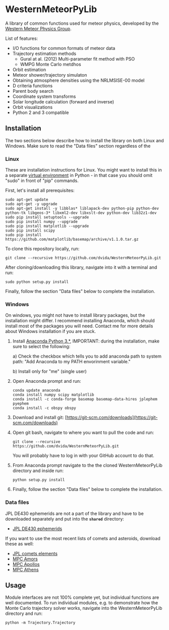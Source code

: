 # WesternMeteorPyLib

A library of common functions used for meteor physics, developed by the [Western Meteor Physics Group](http://meteor.uwo.ca/).

List of features:

 * I/O functions for common formats of meteor data
 * Trajectory estimation methods
   * Gural at al. (2012) Multi-parameter fit method with PSO
   * WMPG Monte Carlo metdhos
 * Orbit estimation
 * Meteor shower/trajectory simulaton
 * Obtaining atmosphere densities using the NRLMSISE-00 model
 * D criteria functions
 * Parent body search
 * Coordinate system transforms
 * Solar longitude calculation (forward and inverse)
 * Orbit visualizations
 * Python 2 and 3 compatible



## Installation

The two sections below describe how to install the library on both Linux and Windows. Make sure to read the "Data files" section regardless of the 

### Linux

These are installation instructions for Linux. You might want to install this in a separate [virtual environment](https://www.dabapps.com/blog/introduction-to-pip-and-virtualenv-python/) in Python - in that case you should omit "sudo" in front of "pip" commands.


First, let's install all prerequisites:
```
sudo apt-get update
sudo apt-get -y upgrade
sudo apt-get install -y libblas* liblapack-dev python-pip python-dev python-tk libgeos-3* libxml2-dev libxslt-dev python-dev lib32z1-dev
sudo pip install setuptools --upgrade
sudo pip install numpy --upgrade
sudo pip install matplotlib --upgrade
sudo pip install scipy
sudo pip install https://github.com/matplotlib/basemap/archive/v1.1.0.tar.gz
```


To clone this repository locally, run:

```
git clone --recursive https://github.com/dvida/WesternMeteorPyLib.git
```

After cloning/downloading this library, navigate into it with a terminal and run:

```
sudo python setup.py install
```

Finally, follow the section "Data files" below to complete the installation.


### Windows

On windows, you might not have to install library packages, but the installation might differ. I recommend installing Anaconda, which should install most of the packages you will need. Contact me for more details about Windows installation if you are stuck.


1) Install [Anaconda Python 3.*](https://www.anaconda.com/download/), IMPORTANT: during the installation, make sure to select the following:

	a) Check the checkbox which tells you to add anaconda path to system path: "Add Anaconda to my PATH envorinment variable."

	b) Install only for "me" (single user)


2) Open Anaconda prompt and run:
	```
	conda update anaconda
	conda install numpy scipy matplotlib
	conda install -c conda-forge basemap basemap-data-hires jplephem pyephem
	conda install -c obspy obspy
	```

3) Download and install git: [https://git-scm.com/downloads](https://git-scm.com/downloads)


4) Open git bash, navigate to where you want to pull the code and run:
	```
	git clone --recursive https://github.com/dvida/WesternMeteorPyLib.git
	```
	You will probably have to log in with your GitHub account to do that.


5) From Anaconda prompt navigate to the the cloned WesternMeteorPyLib directory and inside run:
	```
	python setup.py install
	```

6) Finally, follow the section "Data files" below to complete the installation.


### Data files

JPL DE430 ephemerids are not a part of the library and have to be downloaded separately and put into the **`shared`** directory:

 * [JPL DE430 ephemerids](https://naif.jpl.nasa.gov/pub/naif/generic_kernels/spk/planets/de430.bsp)


If you want to use the most recent lists of comets and asteroids, download these as well:

 * [JPL comets elements](https://ssd.jpl.nasa.gov/dat/ELEMENTS.COMET)
 * [MPC Amors](http://cgi.minorplanetcenter.net/cgi-bin/textversion.cgi?f=lists/Amors.html)
 * [MPC Apollos](http://cgi.minorplanetcenter.net/cgi-bin/textversion.cgi?f=lists/Apollos.html)
 * [MPC Athens](http://cgi.minorplanetcenter.net/cgi-bin/textversion.cgi?f=lists/Atens.html)


## Usage

Module interfaces are not 100% complete yet, but individual functions are well documented. To run individual modules, e.g. to demonstrate how the Monte Carlo trajectory solver works, navigate into the WesternMeteorPyLib directory and run:

```
python -m Trajectory.Trajectory
```